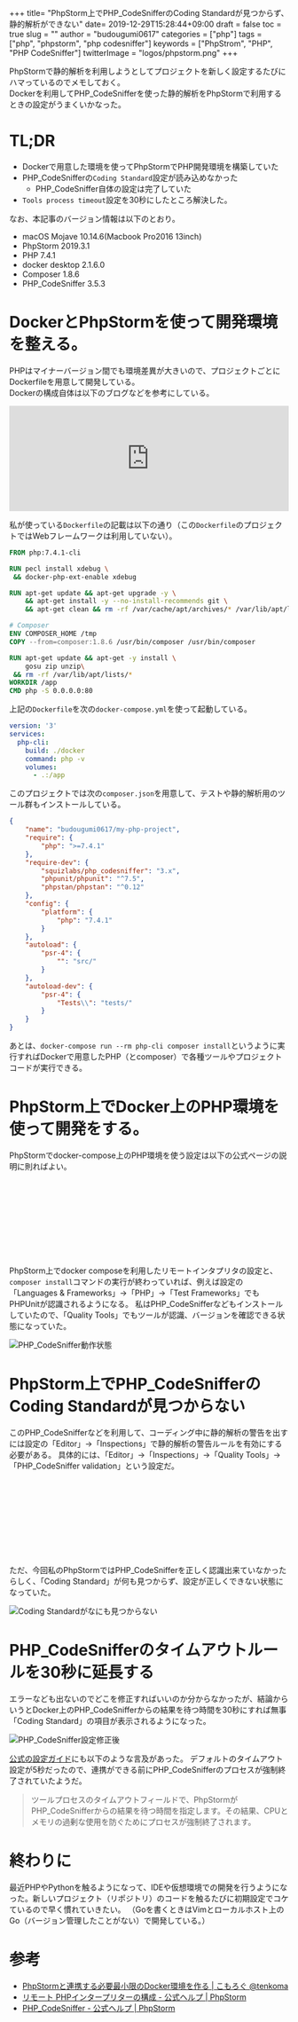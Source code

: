 +++
title= "PhpStorm上でPHP_CodeSnifferのCoding Standardが見つからず、静的解析ができない"
date= 2019-12-29T15:28:44+09:00
draft = false
toc = true
slug = ""
author = "budougumi0617"
categories = ["php"]
tags = ["php", "phpstorm", "php codesniffer"]
keywords = ["PhpStrom", "PHP", "PHP CodeSniffer"]
twitterImage = "logos/phpstorm.png"
+++

PhpStormで静的解析を利用しようとしてプロジェクトを新しく設定するたびにハマっているのでメモしておく。  
Dockerを利用してPHP_CodeSnifferを使った静的解析をPhpStormで利用するときの設定がうまくいかなった。

<!--more-->


# TL;DR
- Dockerで用意した環境を使ってPhpStormでPHP開発環境を構築していた
- PHP_CodeSnifferの`Coding Standard`設定が読み込めなかった
  - PHP_CodeSniffer自体の設定は完了していた
- `Tools process timeout`設定を30秒にしたところ解決した。

なお、本記事のバージョン情報は以下のとおり。

- macOS Mojave 10.14.6(Macbook Pro2016 13inch)
- PhpStorm 2019.3.1
- PHP 7.4.1
- docker desktop 2.1.6.0
- Composer 1.8.6
- PHP_CodeSniffer 3.5.3


# DockerとPhpStormを使って開発環境を整える。
PHPはマイナーバージョン間でも環境差異が大きいので、プロジェクトごとにDockerfileを用意して開発している。  
Dockerの構成自体は以下のブログなどを参考にしている。

<iframe src="https://hatenablog-parts.com/embed?url=https%3A%2F%2Ftenkoma.hatenablog.com%2Fentry%2F2019%2F03%2F24%2F023944" style="border: 0; width: 100%; height: 190px;" allowfullscreen scrolling="no"></iframe>

私が使っている`Dockerfile`の記載は以下の通り（この`Dockerfile`のプロジェクトではWebフレームワークは利用していない）。

```dockerfile
FROM php:7.4.1-cli

RUN pecl install xdebug \
 && docker-php-ext-enable xdebug

RUN apt-get update && apt-get upgrade -y \
    && apt-get install -y --no-install-recommends git \
    && apt-get clean && rm -rf /var/cache/apt/archives/* /var/lib/apt/lists/*

# Composer
ENV COMPOSER_HOME /tmp
COPY --from=composer:1.8.6 /usr/bin/composer /usr/bin/composer

RUN apt-get update && apt-get -y install \
    gosu zip unzip\
 && rm -rf /var/lib/apt/lists/*
WORKDIR /app
CMD php -S 0.0.0.0:80
```

上記の`Dockerfile`を次の`docker-compose.yml`を使って起動している。

```yaml
version: '3'
services:
  php-cli:
    build: ./docker
    command: php -v
    volumes:
      - .:/app
```

このプロジェクトでは次の`composer.json`を用意して、テストや静的解析用のツール群もインストールしている。

```json
{
    "name": "budougumi0617/my-php-project",
    "require": {
        "php": ">=7.4.1"
    },
    "require-dev": {
        "squizlabs/php_codesniffer": "3.x",
        "phpunit/phpunit": "^7.5",
        "phpstan/phpstan": "^0.12"
    },
    "config": {
        "platform": {
            "php": "7.4.1"
        }
    },
    "autoload": {
        "psr-4": {
            "": "src/"
        }
    },
    "autoload-dev": {
        "psr-4": {
            "Tests\\": "tests/"
        }
    }
}
```


あとは、`docker-compose run --rm php-cli composer install`というように実行すればDockerで用意したPHP（とcomposer）で各種ツールやプロジェクトコードが実行できる。


# PhpStorm上でDocker上のPHP環境を使って開発をする。

PhpStormでdocker-compose上のPHP環境を使う設定は以下の公式ページの説明に則ればよい。

<div class="iframely-embed"><div class="iframely-responsive" style="height: 140px; padding-bottom: 0;"><a href="https://pleiades.io/help/phpstorm/configuring-remote-interpreters.html" data-iframely-url="//cdn.iframe.ly/yJkxTKC?iframe=card-small"></a></div></div><script async src="//cdn.iframe.ly/embed.js" charset="utf-8"></script>


PhpStorm上でdocker composeを利用したリモートインタプリタの設定と、`composer install`コマンドの実行が終わっていれば、例えば設定の「Languages & Frameworks」→「PHP」→「Test Frameworks」でもPHPUnitが認識されるようになる。
私はPHP_CodeSnifferなどもインストールしていたので、「Quality Tools」でもツールが認識、バージョンを確認できる状態になっていた。

![PHP_CodeSniffer動作状態](/2019/12/29_sniffer.png)

# PhpStorm上でPHP_CodeSnifferのCoding Standardが見つからない
このPHP_CodeSnifferなどを利用して、コーディング中に静的解析の警告を出すには設定の「Editor」→「Inspections」で静的解析の警告ルールを有効にする必要がある。
具体的には、「Editor」→「Inspections」→「Quality Tools」→「PHP_CodeSniffer validation」という設定だ。

<div class="iframely-embed"><div class="iframely-responsive" style="height: 140px; padding-bottom: 0;"><a href="https://pleiades.io/help/phpstorm/using-php-code-sniffer.html" data-iframely-url="//cdn.iframe.ly/Dhii1yk?iframe=card-small"></a></div></div><script async src="//cdn.iframe.ly/embed.js" charset="utf-8"></script>

ただ、今回私のPhpStormではPHP_CodeSnifferを正しく認識出来ていなかったらしく、「Coding Standard」が何も見つからず、設定が正しくできない状態になっていた。

![Coding Standardがなにも見つからない](/2019/12/29_inspections.png)

# PHP_CodeSnifferのタイムアウトルールを30秒に延長する
エラーなども出ないのでどこを修正すればいいのか分からなかったが、結論からいうとDocker上のPHP_CodeSnifferからの結果を待つ時間を30秒にすれば無事「Coding Standard」の項目が表示されるようになった。

![PHP_CodeSniffer設定修正後](/2019/12/29_sniffer2.png)

[公式の設定ガイド](https://pleiades.io/help/phpstorm/using-php-code-sniffer.html)にも以下のような言及があった。
デフォルトのタイムアウト設定が5秒だったので、連携ができる前にPHP_CodeSnifferのプロセスが強制終了されていたようだ。

> ツールプロセスのタイムアウトフィールドで、PhpStormがPHP_CodeSnifferからの結果を待つ時間を指定します。その結果、CPUとメモリの過剰な使用を防ぐためにプロセスが強制終了されます。

# 終わりに
最近PHPやPythonを触るようになって、IDEや仮想環境での開発を行うようになった。新しいプロジェクト（リポジトリ）のコードを触るたびに初期設定でコケているので早く慣れていきたい。
（Goを書くときはVimとローカルホスト上のGo（バージョン管理したことがない）で開発している。）

# 参考
- [PhpStormと連携する必要最小限のDocker環境を作る | こもろぐ @tenkoma](https://tenkoma.hatenablog.com/entry/2019/03/24/023944)
- [リモート PHPインタープリターの構成 - 公式ヘルプ | PhpStorm](https://pleiades.io/help/phpstorm/configuring-remote-interpreters.html)
- [PHP_CodeSniffer - 公式ヘルプ | PhpStorm](https://pleiades.io/help/phpstorm/using-php-code-sniffer.html)
